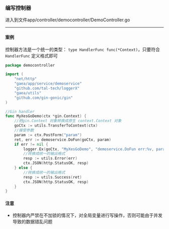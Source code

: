 ### 编写控制器

进入到文件app/controller/democontroller/DemoController.go

------
#### 案例

控制器方法是一个统一的类型： `type HandlerFunc func(*Context)`，只要符合`HandlerFunc` 定义格式即可

```go
package democontroller

import (
	"net/http"
	"gaea/app/service/demoservice"
	"github.com/tal-tech/loggerX"
	"gaea/utils"
	"github.com/gin-gonic/gin"
)

//Gin handler
func MyXesGoDemo(ctx *gin.Context) {
	//把gin.Context 对象转换成原生 context.Context 对象
	goCtx := utils.TransferToContext(ctx)
	//接受参数
	param := ctx.PostForm("param")
	ret, err := demoservice.DoFun(goCtx, param)
	if err != nil {
		logger.Ex(goCtx, "MyXesGoDemo", "demoservice.DoFun err:%v, param:%+v", err, param)
		//转换成统一的输出格式
		resp := utils.Error(err)
		ctx.JSON(http.StatusOK, resp)
	} else {
		//转换成统一的输出格式
		resp := utils.Success(ret)
		ctx.JSON(http.StatusOK, resp)
	}
}

```

#### 注意
* 控制器内严禁在不加锁的情况下，对全局变量进行写操作，否则可能由于并发导致的数据错乱问题